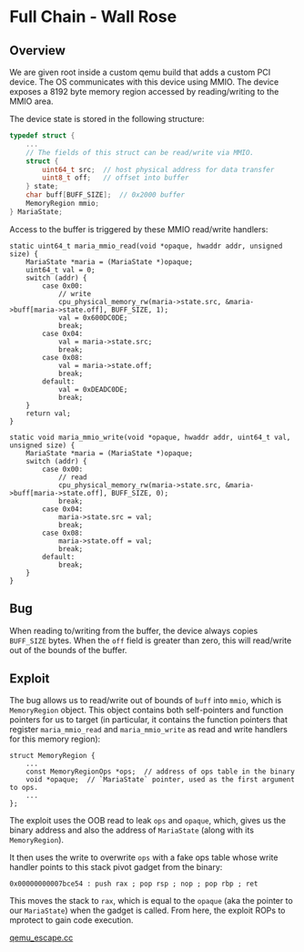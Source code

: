 # Full Chain - Wall Rose

## Overview

We are given root inside a custom qemu build that adds a custom PCI
device. The OS communicates with this device using MMIO. The device
exposes a 8192 byte memory region accessed by reading/writing to the
MMIO area.

The device state is stored in the following structure:

```c
typedef struct {
    ...
    // The fields of this struct can be read/write via MMIO.
    struct {
        uint64_t src;  // host physical address for data transfer
        uint8_t off;   // offset into buffer
    } state;
    char buff[BUFF_SIZE];  // 0x2000 buffer
    MemoryRegion mmio;
} MariaState;
```

Access to the buffer is triggered by these MMIO read/write handlers:
```
static uint64_t maria_mmio_read(void *opaque, hwaddr addr, unsigned size) {
    MariaState *maria = (MariaState *)opaque;
    uint64_t val = 0;
    switch (addr) {
        case 0x00:
            // write
            cpu_physical_memory_rw(maria->state.src, &maria->buff[maria->state.off], BUFF_SIZE, 1);
            val = 0x600DC0DE;
            break;
        case 0x04:
            val = maria->state.src;
            break;
        case 0x08:
            val = maria->state.off;
            break;
        default:
            val = 0xDEADC0DE;
            break;
    }
    return val;
}

static void maria_mmio_write(void *opaque, hwaddr addr, uint64_t val, unsigned size) {
    MariaState *maria = (MariaState *)opaque;
    switch (addr) {
        case 0x00:
            // read
            cpu_physical_memory_rw(maria->state.src, &maria->buff[maria->state.off], BUFF_SIZE, 0);
            break;
        case 0x04:
            maria->state.src = val;
            break;
        case 0x08:
            maria->state.off = val;
            break;
        default:
            break;
    }
}
```

## Bug

When reading to/writing from the buffer, the device always copies `BUFF_SIZE`
bytes. When the `off` field is greater than zero, this will read/write out of
the bounds of the buffer.


## Exploit

The bug allows us to read/write out of bounds of `buff` into `mmio`, which is
`MemoryRegion` object. This object contains both self-pointers and function
pointers for us to target (in particular, it contains the function pointers
that register `maria_mmio_read` and `maria_mmio_write` as read and write
handlers for this memory region):

```
struct MemoryRegion {
	...
    const MemoryRegionOps *ops;  // address of ops table in the binary
    void *opaque;  // `MariaState` pointer, used as the first argument to ops.
	...
};
```

The exploit uses the OOB read to leak `ops` and `opaque`, which, gives us the
binary address and also the address of `MariaState` (along with its
`MemoryRegion`).

It then uses the write to overwrite `ops` with a fake ops table whose write
handler points to this stack pivot gadget from the binary:
```
0x00000000007bce54 : push rax ; pop rsp ; nop ; pop rbp ; ret
```
This moves the stack to `rax`, which is equal to the `opaque` (aka the pointer
to our `MariaState`) when the gadget is called. From here, the exploit ROPs to
mprotect to gain code execution.

[qemu_escape.cc](https://github.com/mmm-team/public-writeups/blob/main/hitcon2023/full_chain_wall_maria/qemu_escape.cc)

